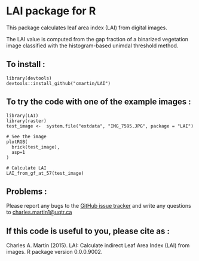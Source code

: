 # LAI package for R

This package calculates leaf area index (LAI) from digital images.

The LAI value is computed from the gap fraction of a binarized vegetation image classified with the histogram-based unimdal threshold method.

## To install : 
```{r}
library(devtools)
devtools::install_github("cmartin/LAI")
```

## To try the code with one of the example images : 
```{r}
library(LAI)
library(raster)
test_image <-  system.file("extdata", "IMG_7595.JPG", package = "LAI")

# See the image
plotRGB(
  brick(test_image),
  asp=1
)

# Calculate LAI
LAI_from_gf_at_57(test_image)
```

## Problems : 
Please report any bugs to the [GitHub issue tracker](https://github.com/cmartin/LAI/issues) and write any questions to <charles.martin1@uqtr.ca>

## If this code is useful to you, please cite as : 
Charles A. Martin (2015). LAI: Calculate indirect Leaf Area Index (LAI) from images. R package version 0.0.0.9002.
